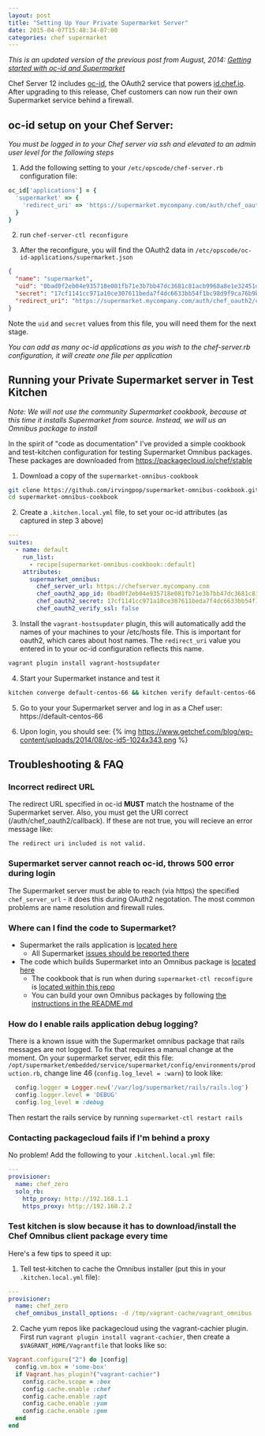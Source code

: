```yaml
---
layout: post
title: "Setting Up Your Private Supermarket Server"
date: 2015-04-07T15:48:34-07:00
categories: chef supermarket
---
```


*This is an updated version of the previous post from August, 2014: [Getting started with oc-id and Supermarket](https://www.chef.io/blog/2014/08/29/getting-started-with-oc-id-and-supermarket/)*

Chef Server 12 includes [oc-id](https://github.com/chef/oc-id), the OAuth2 service that powers [id.chef.io](https://id.chef.io/).  After upgrading to this release, Chef customers can now run their own Supermarket service behind a firewall.

<!-- more -->

## oc-id setup on your Chef Server:
*You must be logged in to your Chef server via ssh and elevated to an admin user level for the following steps*

1.  Add the following setting to your `/etc/opscode/chef-server.rb` configuration file:
  ```ruby
  oc_id['applications'] = {
    'supermarket' => {
      'redirect_uri' => 'https://supermarket.mycompany.com/auth/chef_oauth2/callback'
    }
  }
  ```

2. run `chef-server-ctl reconfigure`

3. After the reconfigure, you will find the OAuth2 data in `/etc/opscode/oc-id-applications/supermarket.json`
  ```json
  {
    "name": "supermarket",
    "uid": "0bad0f2eb04e935718e081fb71e3b7bb47dc3681c81acb9968a8e1e32451d08b",
    "secret": "17cf1141cc971a10ce307611beda7f4dc6633bb54f1bc98d9f9ca76b9b127879",
    "redirect_uri": "https://supermarket.mycompany.com/auth/chef_oauth2/callback"
  }
  ```

Note the `uid` and `secret` values from this file, you will need them for the next stage.

*You can add as many oc-id applications as you wish to the chef-server.rb configuration, it will create one file per application*

## Running your Private Supermarket server in Test Kitchen
*Note: We will not use the community Supermarket cookbook, because at this time it installs Supermarket from source.  Instead, we will us an Omnibus package to install*

In the spirit of "code as documentation" I've provided a simple cookbook and test-kitchen configuration for testing Supermarket Omnibus packages. These packages are downloaded from https://packagecloud.io/chef/stable

1. Download a copy of the `supermarket-omnibus-cookbook`
```bash
git clone https://github.com/irvingpop/supermarket-omnibus-cookbook.git supermarket-omnibus-cookbook
cd supermarket-omnibus-cookbook
```

2. Create a `.kitchen.local.yml` file, to set your oc-id attributes (as captured in step 3 above)
  ```yaml
  ---
  suites:
    - name: default
      run_list:
        - recipe[supermarket-omnibus-cookbook::default]
      attributes:
        supermarket_omnibus:
          chef_server_url: https://chefserver.mycompany.com
          chef_oauth2_app_id: 0bad0f2eb04e935718e081fb71e3b7bb47dc3681c81acb9968a8e1e32451d08b
          chef_oauth2_secret: 17cf1141cc971a10ce307611beda7f4dc6633bb54f1bc98d9f9ca76b9b127879
          chef_oauth2_verify_ssl: false
  ```

3. Install the `vagrant-hostsupdater` plugin, this will automatically add the names of your machines to your /etc/hosts file. This is important for oauth2, which cares about host names. The `redirect_uri` value you entered in to your oc-id configuration reflects this name.
  ```bash
  vagrant plugin install vagrant-hostsupdater
  ```

4. Start your Supermarket instance and test it
  ```bash
  kitchen converge default-centos-66 && kitchen verify default-centos-66
  ```

5. Go to your your Supermarket server and log in as a Chef user: https://default-centos-66

6. Upon login, you should see:
{% img https://www.getchef.com/blog/wp-content/uploads/2014/08/oc-id5-1024x343.png %}

## Troubleshooting & FAQ

### Incorrect redirect URL
The redirect URL specified in oc-id **MUST** match the hostname of the Supermarket server. Also, you must get the URI correct (/auth/chef_oauth2/callback). If these are not true, you will recieve an error message like:
```
The redirect uri included is not valid.
```

### Supermarket server cannot reach oc-id, throws 500 error during login
The Supermarket server must be able to reach (via https) the specified `chef_server_url` - it does this during OAuth2 negotation. The most common problems are name resolution and firewall rules.

### Where can I find the code to Supermarket?
* Supermarket the rails application is [located here](https://github.com/chef/supermarket)
  * All Supermarket [issues should be reported there](https://github.com/chef/supermarket/issues)
* The code which builds Supermarket into an Omnibus package is [located here](https://github.com/chef/omnibus-supermarket)
  * The cookbook that is run when during `supermarket-ctl reconfigure` is [located within this repo](https://github.com/chef/omnibus-supermarket/tree/master/cookbooks/omnibus-supermarket)
  * You can build your own Omnibus packages by following [the instructions in the README.md](https://github.com/chef/omnibus-supermarket#kitchen-based-build-environment)

### How do I enable rails application debug logging?
There is a known issue with the Supermarket omnibus package that rails messages are not logged. To fix that requires a manual change at the moment. On your supermarket server, edit this file: `/opt/supermarket/embedded/service/supermarket/config/environments/production.rb`, change line 46 (`config.log_level = :warn`) to look like:
```ruby
  config.logger = Logger.new('/var/log/supermarket/rails/rails.log')
  config.logger.level = 'DEBUG'
  config.log_level = :debug
```

Then restart the rails service by running
`supermarket-ctl restart rails`

### Contacting packagecloud fails if I'm behind a proxy
No problem!  Add the following to your `.kitchenl.local.yml` file:
```yaml
---
provisioner:
  name: chef_zero
  solo_rb:
    http_proxy: http://192.168.1.1
    https_proxy: http://192.168.2.2
```

### Test kitchen is slow because it has to download/install the Chef Omnibus client package every time
Here's a few tips to speed it up:

1. Tell test-kitchen to cache the Omnibus installer (put this in your `.kitchen.local.yml` file):
  ```yaml
  ---
  provisioner:
    name: chef_zero
    chef_omnibus_install_options: -d /tmp/vagrant-cache/vagrant_omnibus
  ```
2. Cache yum repos like packagecloud using the vagrant-cachier plugin.  First run `vagrant plugin install vagrant-cachier`, then create a `$VAGRANT_HOME/Vagrantfile` that looks like so:
  ```ruby
  Vagrant.configure("2") do |config|
    config.vm.box = 'some-box'
    if Vagrant.has_plugin?("vagrant-cachier")
      config.cache.scope = :box
      config.cache.enable :chef
      config.cache.enable :apt
      config.cache.enable :yum
      config.cache.enable :gem
    end
  end
  ```
